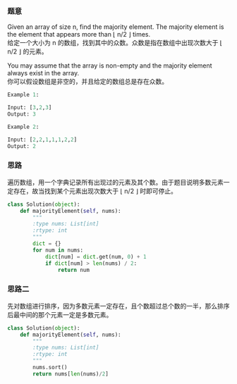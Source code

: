 ### 题意
Given an array of size n, find the majority element. The majority element is the element that appears more than ⌊ n/2 ⌋ times.  
给定一个大小为 n 的数组，找到其中的众数。众数是指在数组中出现次数大于 ⌊ n/2 ⌋ 的元素。

You may assume that the array is non-empty and the majority element always exist in the array.  
你可以假设数组是非空的，并且给定的数组总是存在众数。
```python
Example 1:

Input: [3,2,3]
Output: 3

Example 2:

Input: [2,2,1,1,1,2,2]
Output: 2
```

### 思路
遍历数组，用一个字典记录所有出现过的元素及其个数。由于题目说明多数元素一定存在，故当找到某个元素出现次数大于 ⌊ n/2 ⌋ 时即可停止。  
```python
class Solution(object):
    def majorityElement(self, nums):
        """
        :type nums: List[int]
        :rtype: int
        """
        dict = {}
        for num in nums:
            dict[num] = dict.get(num, 0) + 1
            if dict[num] > len(nums) / 2:
                return num
```
### 思路二
先对数组进行排序，因为多数元素一定存在，且个数超过总个数的一半，那么排序后最中间的那个元素一定是多数元素。
```python
class Solution(object):
    def majorityElement(self, nums):
        """
        :type nums: List[int]
        :rtype: int
        """
        nums.sort()
        return nums[len(nums)/2]
```
